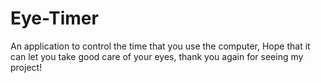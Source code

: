 # Eye-Timer
An application to control the time that you use the computer,
Hope that it can let you take good care of your eyes,
thank you again for seeing my project!
